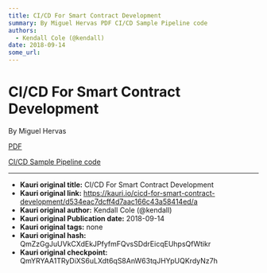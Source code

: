 ```yaml
---
title: CI/CD For Smart Contract Development
summary: By Miguel Hervas PDF CI/CD Sample Pipeline code
authors:
  - Kendall Cole (@kendall)
date: 2018-09-14
some_url: 
---
```


# CI/CD For Smart Contract Development


By Miguel Hervas 

[PDF](https://github.com/ethberlin-hackathon/Talks-presentations/blob/master/resources/cicd-smartcontract-development/CiForSmartContractDevelopmentOnEthereum.pdf)

[CI/CD Sample Pipeline code](https://gitlab.com/mikiquantum/simple-dapp-calculator)


---

- **Kauri original title:** CI/CD For Smart Contract Development
- **Kauri original link:** https://kauri.io/cicd-for-smart-contract-development/d534eac7dcff4d7aac166c43a58414ed/a
- **Kauri original author:** Kendall Cole (@kendall)
- **Kauri original Publication date:** 2018-09-14
- **Kauri original tags:** none
- **Kauri original hash:** QmZzGgJuUVkCXdEkJPfyfmFQvsSDdrEicqEUhpsQfWtikr
- **Kauri original checkpoint:** QmYRYAA1TRyDiXS6uLXdt6qS8AnW63tqJHYpUQKrdyNz7h



